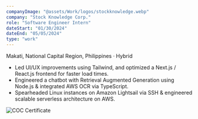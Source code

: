 ```yaml
---
companyImage: "@assets/Work/logos/stockknowledge.webp"
company: "Stock Knowledge Corp."
role: "Software Engineer Intern"
dateStart: "01/30/2024"
dateEnd: "05/05/2024"
type: "work"
---
```


Makati, National Capital Region, Philippines · Hybrid

- Led UI/UX improvements using Tailwind, and optimized a  Next.js / React.js frontend for faster load times.
- Engineered a chatbot with Retrieval Augmented Generation using Node.js & integrated AWS OCR via TypeScript.
- Spearheaded Linux instances on Amazon Lightsail via SSH & engineered scalable serverless architecture on AWS.

<div class="flex flex-col md:flex-row items-start md:items-center gap-6">
    <div class="flex-wrap w-11/12 md:w-1/3">
        <img src="/work/SKCOC.webp" alt="COC Certificate" class="shadow-md rounded-md">
    </div>
</div>
